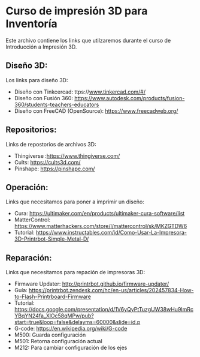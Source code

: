 # Curso de impresión 3D para Inventoría
Este archivo contiene los links que utilzaremos durante el curso de Introducción a Impresión 3D.

## Diseño 3D:
Los links para diseño 3D:
* Diseño con Tinkcercad: ttps://www.tinkercad.com/#/
* Diseño con Fusión 360: https://www.autodesk.com/products/fusion-360/students-teachers-educators
* Diseño con FreeCAD (OpenSource): https://www.freecadweb.org/ 

## Repositorios:
Links de repostorios de archivos 3D:
* Thingiverse :https://www.thingiverse.com/
* Cults: https://cults3d.com/
* Pinshape: https://pinshape.com/

## Operación: 
Links que necesitamos para poner a imprimir un diseño:
* Cura: https://ultimaker.com/en/products/ultimaker-cura-software/list
* MatterControl: https://www.matterhackers.com/store/l/mattercontrol/sk/MKZGTDW6
* Tutorial: https://www.instructables.com/id/Como-Usar-La-Impresora-3D-Printrbot-Simple-Metal-D/ 

## Reparación:
Links que necesitamos para repación de impresoras 3D:
* Firmware Updater: http://printrbot.github.io/firmware-updater/
* Guía: https://printrbot.zendesk.com/hc/en-us/articles/202457834-How-to-Flash-Printrboard-Firmware
* Tutorial: https://docs.google.com/presentation/d/1V6yQyPtTuzgUW38wHu9ImRcYBqYN24fa_XlOc58qMPw/pub?start=true&loop=false&delayms=60000&slide=id.p
* G-code: https://en.wikipedia.org/wiki/G-code
* M500: Guarda configuración
* M501: Retorna configuración actual
* M212: Para cambiar configuración de los ejes
